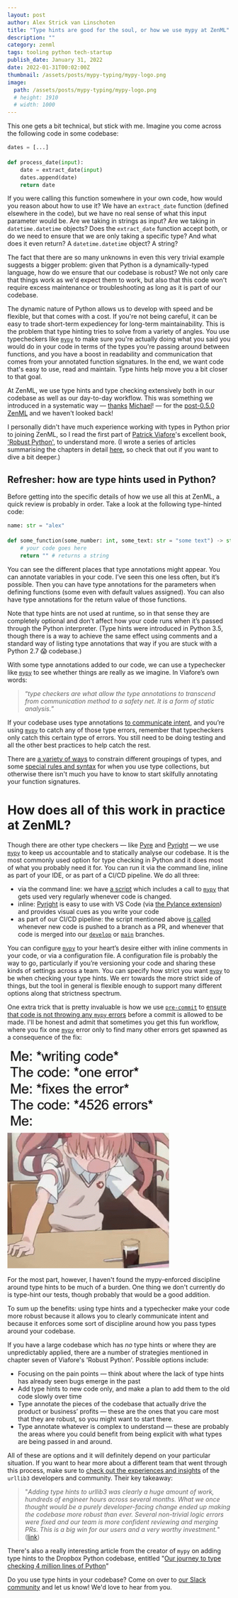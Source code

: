 ```yaml
---
layout: post
author: Alex Strick van Linschoten
title: "Type hints are good for the soul, or how we use mypy at ZenML"
description: ""
category: zenml
tags: tooling python tech-startup
publish_date: January 31, 2022
date: 2022-01-31T00:02:00Z
thumbnail: /assets/posts/mypy-typing/mypy-logo.png
image:
  path: /assets/posts/mypy-typing/mypy-logo.png
  # height: 1910
  # width: 1000
---
```


This one gets a bit technical, but stick with me. Imagine you come across the
following code in some codebase:

```python
dates = [...]

def process_date(input):
	date = extract_date(input)
	dates.append(date)
	return date
```

If you were calling this function somewhere in your own code, how would you
reason about how to use it? We have an `extract_date` function (defined
elsewhere in the code), but we have no real sense of what this input parameter
would be. Are we taking in strings as input? Are we taking in
`datetime.datetime` objects? Does the `extract_date` function accept both, or do
we need to ensure that we are only taking a specific type? And what does it even
return? A `datetime.datetime` object? A string?

The fact that there are so many unknowns in even this very trivial example
suggests a bigger problem: given that Python is a dynamically-typed language,
how do we ensure that our codebase is robust? We not only care that things work
as we'd expect them to work, but also that this code won't require excess
maintenance or troubleshooting as long as it is part of our codebase.

The dynamic nature of Python allows us to develop with speed and be flexible,
but that comes with a cost. If you're not being careful, it can be easy to trade
short-term expediencey for long-term maintainability. This is the problem that
type hinting tries to solve from a variety of angles. You use typecheckers like
[`mypy`](http://mypy-lang.org/) to make sure you're actually doing what you said
you would do in your code in terms of the types you're passing around between
functions, and you have a boost in readability and communication that comes from
your annotated function signatures. In the end, we want code that's easy to use,
read and maintain. Type hints help move you a bit closer to that goal.

At ZenML, we use type hints and type checking extensively both in our codebase
as well as our day-to-day workflow. This was something we introduced in a
systematic way — [thanks](https://github.com/zenml-io/zenml/pull/117)
[Michael](https://github.com/zenml-io/zenml/pull/137)! — for the
[post-0.5.0 ZenML](https://blog.zenml.io/release_0_5_x/) and we haven't looked
back!

I personally didn't have much experience working with types in Python prior to
joining ZenML, so I read the first part of
[Patrick Viafore](https://www.linkedin.com/in/patviafore)'s excellent book,
['Robust Python'](https://www.amazon.com/Robust-Python-Write-Clean-Maintainable/dp/1098100662?tag=soumet-20),
to understand more. (I wrote a series of articles summarising the chapters in
detail [here](https://mlops.systems/categories/#robustpython), so check that out
if you want to dive a bit deeper.)

## Refresher: how are type hints used in Python?

Before getting into the specific details of how we use all this at ZenML, a
quick review is probably in order. Take a look at the following type-hinted
code:

```python
name: str = "alex"

def some_function(some_number: int, some_text: str = "some text") -> str:
	# your code goes here
	return "" # returns a string
```

You can see the different places that type annotations might appear. You can
annotate variables in your code. I’ve seen this one less often, but it’s
possible. Then you can have type annotations for the parameters when defining
functions (some even with default values assigned). You can also have type
annotations for the return value of those functions.

Note that type hints are not used at runtime, so in that sense they are
completely optional and don’t affect how your code runs when it’s passed through
the Python interpreter. (Type hints were introduced in Python 3.5, though there
is a way to achieve the same effect using comments and a standard way of listing
type annotations that way if you are stuck with a Python 2.7 😱 codebase.)

With some type annotations added to our code, we can use a typechecker like
[`mypy`](http://mypy-lang.org/) to see whether things are really as we imagine.
In Viafore’s own words:

> “_type checkers are what allow the type annotations to transcend from
> communication method to a safety net. It is a form of static analysis._”

If your codebase uses type annotations
[to communicate intent](https://mlops.systems/robustpython/python/books-i-read/2021/12/29/robust-python-1.html),
and you’re using [`mypy`](http://mypy-lang.org/) to catch any of those type
errors, remember that typecheckers only catch this certain type of errors. You
still need to be doing testing and all the other best practices to help catch
the rest.

There are
[a variety of ways](https://mlops.systems/robustpython/python/books-i-read/2022/01/08/robust-python-4.html)
to constrain different groupings of types, and some
[special rules and syntax](https://mlops.systems/robustpython/python/books-i-read/2022/01/18/robust-python-5.html)
for when you use type collections, but otherwise there isn't much you have to
know to start skilfully annotating your function signatures.

# How does all of this work in practice at ZenML?

Though there are other type checkers — like [Pyre](https://pyre-check.org/) and
[Pyright](https://github.com/microsoft/pyright) — we use
[`mypy`](http://mypy-lang.org/) to keep us accountable and to statically analyse
our codebase. It is the most commonly used option for type checking in Python
and it does most of what you probably need it for. You can run it via the
command line, inline as part of your IDE, or as part of a CI/CD pipeline. We do
all three:

- via the command line: we have
  [a script](https://github.com/zenml-io/zenml/blob/main/scripts/lint.sh) which
  includes a call to [`mypy`](http://mypy-lang.org/) that gets used very
  regularly whenever code is changed.
- inline: [Pyright](https://github.com/microsoft/pyright) is easy to use with VS
  Code (via
  [the Pylance extension](https://marketplace.visualstudio.com/items?itemName=ms-python.vscode-pylance))
  and provides visual cues as you write your code
- as part of our CI/CD pipeline: the script mentioned above
  [is called](https://github.com/zenml-io/zenml/blob/main/.github/workflows/main.yml)
  whenever new code is pushed to a branch as a PR, and whenever that code is
  merged into our [`develop`](https://github.com/zenml-io/zenml/tree/develop) or
  [`main`](https://github.com/zenml-io/zenml) branches.

You can configure [`mypy`](http://mypy-lang.org/) to your heart’s desire either
with inline comments in your code, or via a configuration file. A configuration
file is probably the way to go, particularly if you’re versioning your code and
sharing these kinds of settings across a team. You can specify how strict you
want [`mypy`](http://mypy-lang.org/) to be when checking your type hints. We err
towards the more strict side of things, but the tool in general is flexible
enough to support many different options along that strictness spectrum.

One extra trick that is pretty invaluable is how we use
[`pre-commit`](https://pre-commit.com/) to
[ensure that code is not throwing any `mypy` errors](https://github.com/zenml-io/zenml/blob/develop/.pre-commit-config.yaml)
before a commit is allowed to be made. I'll be honest and admit that sometimes
you get this fun workflow, where you fix one [`mypy`](http://mypy-lang.org/)
error only to find many other errors get spawned as a consequence of the fix:

![GIF showing one fixed error leading to a series of other errors needing fixing](../assets/posts/mypy-typing/xd-programming.gif)

For the most part, however, I haven't found the mypy-enforced discipline around
type hints to be much of a burden. One thing we don't currently do is type-hint
our tests, though probably that would be a good addition.

To sum up the benefits: using type hints and a typechecker make your code more
robust because it allows you to clearly communicate intent and because it
enforces some sort of discipline around how you pass types around your codebase.

If you have a large codebase which has _no_ type hints or where they are
unpredictably applied, there are a number of strategies mentioned in chapter
seven of Viafore's 'Robust Python'. Possible options include:

- Focusing on the pain points — think about where the lack of type hints has
  already seen bugs emerge in the past
- Add type hints to new code only, and make a plan to add them to the old code
  slowly over time
- Type annotate the pieces of the codebase that actually drive the product or
  business’ profits — these are the ones that you care most that they are
  robust, so you might want to start there.
- Type annotate whatever is complex to understand — these are probably the areas
  where you could benefit from being explicit with what types are being passed
  in and around.

All of these are options and it will definitely depend on your particular
situation. If you want to hear more about a different team that went through
this process, make sure to
[check out the experiences and insights](https://sethmlarson.dev/blog/tests-arent-enough-case-study-after-adding-types-to-urllib3)
of the `urllib3` developers and community. Their key takeaway:

> "_Adding type hints to urllib3 was clearly a huge amount of work, hundreds of
> engineer hours across several months. What we once thought would be a purely
> developer-facing change ended up making the codebase more robust than ever.
> Several non-trivial logic errors were fixed and our team is more confident
> reviewing and merging PRs. This is a big win for our users and a very worthy
> investment._"
> ([link](https://sethmlarson.dev/blog/tests-arent-enough-case-study-after-adding-types-to-urllib3))

There's also a really interesting article from the creator of `mypy` on adding
type hints to the Dropbox Python codebase, entitled
"[Our journey to type checking 4 million lines of Python](https://dropbox.tech/application/our-journey-to-type-checking-4-million-lines-of-python)"

Do you use type hints in your codebase? Come on over to
[our Slack community](https://zenml.io/slack-invite/) and let us know! We'd love
to hear from you.
